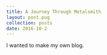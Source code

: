 ```yaml
---
title: A Journey Through Metalsmith
layout: post.pug
collection: posts
date: 2016-10-2
---
```


I wanted to make my own blog.